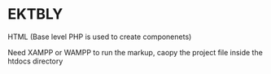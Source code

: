 # EKTBLY

HTML (Base level PHP is used to create componenets)

Need XAMPP or WAMPP to run the markup, caopy the project file inside the htdocs directory
